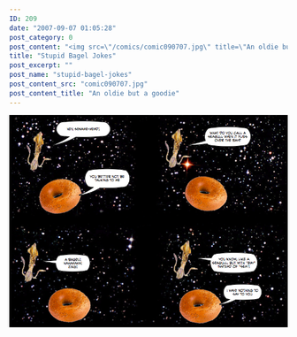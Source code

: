 ```yaml
---
ID: 209
date: "2007-09-07 01:05:28"
post_category: 0
post_content: "<img src=\"/comics/comic090707.jpg\" title=\"An oldie but a goodie\" />"
title: "Stupid Bagel Jokes"
post_excerpt: ""
post_name: "stupid-bagel-jokes"
post_content_src: "comic090707.jpg"
post_content_title: "An oldie but a goodie"
---
```



[![An oldie but a goodie](/comics-hi-res/comic090707.jpg)](/comics-hi-res/comic090707.jpg)
